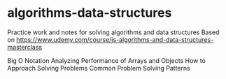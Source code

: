 # algorithms-data-structures
Practice work and notes for solving algorithms and data structures
Based on https://www.udemy.com/course/js-algorithms-and-data-structures-masterclass

Big O Notation
Analyzing Performance of Arrays and Objects
How to Approach Solving Problems
Common Problem Solving Patterns
